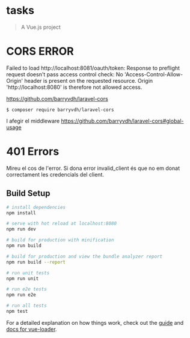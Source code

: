 # tasks

> A Vue.js project

# CORS ERROR

Failed to load http://localhost:8081/oauth/token: Response to preflight request doesn't pass access control check: No 'Access-Control-Allow-Origin' header is present on the requested resource. Origin 'http://localhost:8080' is therefore not allowed access.

https://github.com/barryvdh/laravel-cors

```
$ composer require barryvdh/laravel-cors
```

I afegir el middleware https://github.com/barryvdh/laravel-cors#global-usage

# 401 Errors

Mireu el cos de l'error. Si dona error invalid_client és que no em donat correctament les credencials del client.

## Build Setup

``` bash
# install dependencies
npm install

# serve with hot reload at localhost:8080
npm run dev

# build for production with minification
npm run build

# build for production and view the bundle analyzer report
npm run build --report

# run unit tests
npm run unit

# run e2e tests
npm run e2e

# run all tests
npm test
```

For a detailed explanation on how things work, check out the [guide](http://vuejs-templates.github.io/webpack/) and [docs for vue-loader](http://vuejs.github.io/vue-loader).

